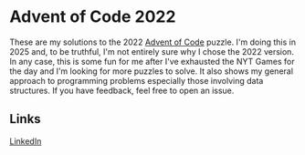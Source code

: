 # Advent of Code 2022
These are my solutions to the 2022 [Advent of Code](https://www.adventofcode.com) puzzle. I'm doing this in 2025 and, to be truthful, I'm not entirely sure why I chose the 2022 version. In any case, this is some fun for me after I've exhausted the NYT Games for the day and I'm looking for more puzzles to solve. It also shows my general approach to programming problems especially those involving data structures. If you have feedback, feel free to open an issue.

## Links
[LinkedIn](https://www.linkedin.com/in/harwoodwilliam/)